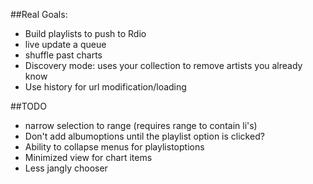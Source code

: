 ##Real Goals:
* Build playlists to push to Rdio
* live update a queue
* shuffle past charts
* Discovery mode: uses your collection to remove artists you already know
* Use history for url modification/loading

##TODO
* narrow selection to range (requires range to contain li's)
* Don't add albumoptions until the playlist option is clicked?
* Ability to collapse menus for playlistoptions
* Minimized view for chart items
* Less jangly chooser

